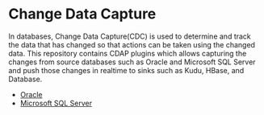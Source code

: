 Change Data Capture
===================

In databases, Change Data Capture(CDC) is used to determine and track the data that has changed so that actions
can be taken using the changed data. This repository contains CDAP plugins which allows capturing the changes
from source databases such as Oracle and Microsoft SQL Server and push those changes in realtime
to sinks such as Kudu, HBase, and Database.

* [Oracle](docs/oracle/Oracle.md)
* [Microsoft SQL Server](docs/CTSQLServer.md)



